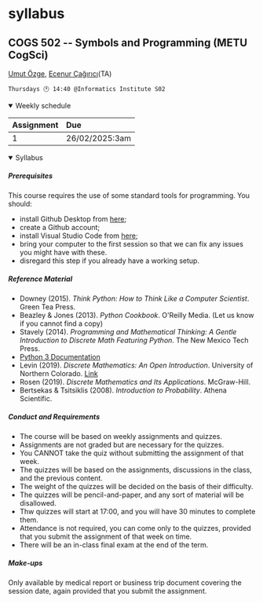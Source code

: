 # syllabus
COGS 502 -- Symbols and Programming (METU CogSci)
-------------------------------------------------------------

[Umut Özge](mailto:umozge@metu.edu.tr), [Ecenur Çağırıcı](mailto:ecenurc@metu.edu.tr)(TA)

```
Thursdays 🕐 14:40 @Informatics Institute S02
```

<details open>
<summary>
Weekly schedule
</summary>

| Assignment | Due
:---|:-------|
|1  | 26/02/2025:3am |


</details>

<details open>
<summary>
Syllabus
</summary>

##### Prerequisites

This course requires the use of some standard tools for programming. You should:

* install Github Desktop from [here](https://desktop.github.com/);
* create a Github account;
* install Visual Studio Code from [here](https://code.visualstudio.com/);
* bring your computer to the first session so that we can fix any issues you
    might have with these.
* disregard this step if you already have a working setup.

##### Reference Material 

* Downey (2015). _Think Python: How to Think Like a Computer Scientist_. Green
    Tea Press.
* Beazley & Jones (2013). _Python Cookbook_. O'Reilly Media. (Let us know if you
    cannot find a copy)
* Stavely (2014). _Programming and Mathematical Thinking: A Gentle Introduction
    to Discrete Math Featuring Python_. The New Mexico Tech Press.
* [Python 3 Documentation](https://docs.python.org/3/)
* Levin (2019). _Discrete Mathematics: An Open Introduction_. University
    of Northern Colorado. [Link](https://discrete.openmathbooks.org/dmoi3/dmoi.html)
* Rosen (2019). _Discrete Mathematics and Its Applications_. McGraw-Hill.
* Bertsekas & Tsitsiklis (2008). _Introduction to Probability_. Athena
    Scientific.

##### Conduct and Requirements 

* The course will be based on weekly assignments and quizzes.
* Assignments are not graded but are necessary for the quizzes.
* You CANNOT take the quiz without submitting the assignment of that week.
* The quizzes will be based on the assignments, discussions in the class, and
    the previous content.
* The weight of the quizzes will be decided on the basis of their difficulty.
* The quizzes will be pencil-and-paper, and any sort of material will be
    disallowed.
* Thw quizzes will start at 17:00, and you will have 30 minutes to complete
    them.
* Attendance is not required, you can come only to the quizzes, provided that
    you submit the assignment of that week on time.
* There will be an in-class final exam at the end of the term.

##### Make-ups

Only available by medical report or business trip document covering the session date, again provided that you submit the assignment.

</details>
